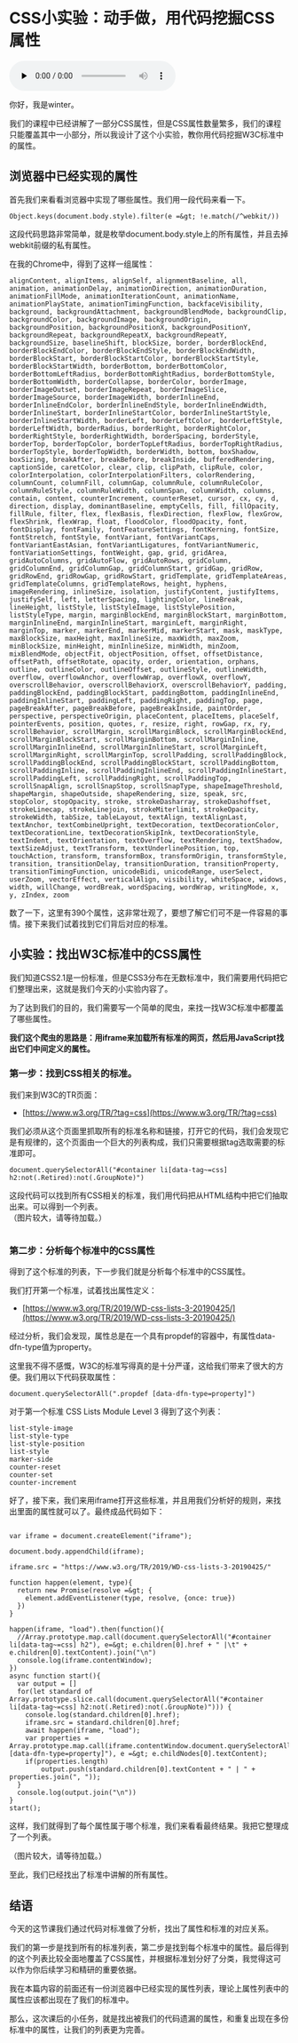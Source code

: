 # CSS小实验：动手做，用代码挖掘CSS属性

<audio id="audio" title="CSS小实验：动手做，用代码挖掘CSS属性" controls="" preload="none"><source id="mp3" src="https://static001.geekbang.org/resource/audio/37/1c/37a702dc1acff7b21dfaa999c01a0a1c.mp3"></audio>

你好，我是winter。

我们的课程中已经讲解了一部分CSS属性，但是CSS属性数量繁多，我们的课程只能覆盖其中一小部分，所以我设计了这个小实验，教你用代码挖掘W3C标准中的属性。

## 浏览器中已经实现的属性

首先我们来看看浏览器中实现了哪些属性。我们用一段代码来看一下。

```
Object.keys(document.body.style).filter(e =&gt; !e.match(/^webkit/))

```

这段代码思路非常简单，就是枚举document.body.style上的所有属性，并且去掉webkit前缀的私有属性。

在我的Chrome中，得到了这样一组属性：

```
alignContent, alignItems, alignSelf, alignmentBaseline, all, animation, animationDelay, animationDirection, animationDuration, animationFillMode, animationIterationCount, animationName, animationPlayState, animationTimingFunction, backfaceVisibility, background, backgroundAttachment, backgroundBlendMode, backgroundClip, backgroundColor, backgroundImage, backgroundOrigin, backgroundPosition, backgroundPositionX, backgroundPositionY, backgroundRepeat, backgroundRepeatX, backgroundRepeatY, backgroundSize, baselineShift, blockSize, border, borderBlockEnd, borderBlockEndColor, borderBlockEndStyle, borderBlockEndWidth, borderBlockStart, borderBlockStartColor, borderBlockStartStyle, borderBlockStartWidth, borderBottom, borderBottomColor, borderBottomLeftRadius, borderBottomRightRadius, borderBottomStyle, borderBottomWidth, borderCollapse, borderColor, borderImage, borderImageOutset, borderImageRepeat, borderImageSlice, borderImageSource, borderImageWidth, borderInlineEnd, borderInlineEndColor, borderInlineEndStyle, borderInlineEndWidth, borderInlineStart, borderInlineStartColor, borderInlineStartStyle, borderInlineStartWidth, borderLeft, borderLeftColor, borderLeftStyle, borderLeftWidth, borderRadius, borderRight, borderRightColor, borderRightStyle, borderRightWidth, borderSpacing, borderStyle, borderTop, borderTopColor, borderTopLeftRadius, borderTopRightRadius, borderTopStyle, borderTopWidth, borderWidth, bottom, boxShadow, boxSizing, breakAfter, breakBefore, breakInside, bufferedRendering, captionSide, caretColor, clear, clip, clipPath, clipRule, color, colorInterpolation, colorInterpolationFilters, colorRendering, columnCount, columnFill, columnGap, columnRule, columnRuleColor, columnRuleStyle, columnRuleWidth, columnSpan, columnWidth, columns, contain, content, counterIncrement, counterReset, cursor, cx, cy, d, direction, display, dominantBaseline, emptyCells, fill, fillOpacity, fillRule, filter, flex, flexBasis, flexDirection, flexFlow, flexGrow, flexShrink, flexWrap, float, floodColor, floodOpacity, font, fontDisplay, fontFamily, fontFeatureSettings, fontKerning, fontSize, fontStretch, fontStyle, fontVariant, fontVariantCaps, fontVariantEastAsian, fontVariantLigatures, fontVariantNumeric, fontVariationSettings, fontWeight, gap, grid, gridArea, gridAutoColumns, gridAutoFlow, gridAutoRows, gridColumn, gridColumnEnd, gridColumnGap, gridColumnStart, gridGap, gridRow, gridRowEnd, gridRowGap, gridRowStart, gridTemplate, gridTemplateAreas, gridTemplateColumns, gridTemplateRows, height, hyphens, imageRendering, inlineSize, isolation, justifyContent, justifyItems, justifySelf, left, letterSpacing, lightingColor, lineBreak, lineHeight, listStyle, listStyleImage, listStylePosition, listStyleType, margin, marginBlockEnd, marginBlockStart, marginBottom, marginInlineEnd, marginInlineStart, marginLeft, marginRight, marginTop, marker, markerEnd, markerMid, markerStart, mask, maskType, maxBlockSize, maxHeight, maxInlineSize, maxWidth, maxZoom, minBlockSize, minHeight, minInlineSize, minWidth, minZoom, mixBlendMode, objectFit, objectPosition, offset, offsetDistance, offsetPath, offsetRotate, opacity, order, orientation, orphans, outline, outlineColor, outlineOffset, outlineStyle, outlineWidth, overflow, overflowAnchor, overflowWrap, overflowX, overflowY, overscrollBehavior, overscrollBehaviorX, overscrollBehaviorY, padding, paddingBlockEnd, paddingBlockStart, paddingBottom, paddingInlineEnd, paddingInlineStart, paddingLeft, paddingRight, paddingTop, page, pageBreakAfter, pageBreakBefore, pageBreakInside, paintOrder, perspective, perspectiveOrigin, placeContent, placeItems, placeSelf, pointerEvents, position, quotes, r, resize, right, rowGap, rx, ry, scrollBehavior, scrollMargin, scrollMarginBlock, scrollMarginBlockEnd, scrollMarginBlockStart, scrollMarginBottom, scrollMarginInline, scrollMarginInlineEnd, scrollMarginInlineStart, scrollMarginLeft, scrollMarginRight, scrollMarginTop, scrollPadding, scrollPaddingBlock, scrollPaddingBlockEnd, scrollPaddingBlockStart, scrollPaddingBottom, scrollPaddingInline, scrollPaddingInlineEnd, scrollPaddingInlineStart, scrollPaddingLeft, scrollPaddingRight, scrollPaddingTop, scrollSnapAlign, scrollSnapStop, scrollSnapType, shapeImageThreshold, shapeMargin, shapeOutside, shapeRendering, size, speak, src, stopColor, stopOpacity, stroke, strokeDasharray, strokeDashoffset, strokeLinecap, strokeLinejoin, strokeMiterlimit, strokeOpacity, strokeWidth, tabSize, tableLayout, textAlign, textAlignLast, textAnchor, textCombineUpright, textDecoration, textDecorationColor, textDecorationLine, textDecorationSkipInk, textDecorationStyle, textIndent, textOrientation, textOverflow, textRendering, textShadow, textSizeAdjust, textTransform, textUnderlinePosition, top, touchAction, transform, transformBox, transformOrigin, transformStyle, transition, transitionDelay, transitionDuration, transitionProperty, transitionTimingFunction, unicodeBidi, unicodeRange, userSelect, userZoom, vectorEffect, verticalAlign, visibility, whiteSpace, widows, width, willChange, wordBreak, wordSpacing, wordWrap, writingMode, x, y, zIndex, zoom

```

数了一下，这里有390个属性，这非常壮观了，要想了解它们可不是一件容易的事情。接下来我们试着找到它们背后对应的标准。

## 小实验：找出W3C标准中的CSS属性

我们知道CSS2.1是一份标准，但是CSS3分布在无数标准中，我们需要用代码把它们整理出来，这就是我们今天的小实验内容了。

为了达到我们的目的，我们需要写一个简单的爬虫，来找一找W3C标准中都覆盖了哪些属性。

**我们这个爬虫的思路是：用iframe来加载所有标准的网页，然后用JavaScript找出它们中间定义的属性。**

### 第一步：找到CSS相关的标准。

我们来到W3C的TR页面：

- [https://www.w3.org/TR/?tag=css](https://www.w3.org/TR/?tag=css)

我们必须从这个页面里抓取所有的标准名称和链接，打开它的代码，我们会发现它是有规律的，这个页面由一个巨大的列表构成，我们只需要根据tag选取需要的标准即可。

```
document.querySelectorAll("#container li[data-tag~=css] h2:not(.Retired):not(.GroupNote)")

```

这段代码可以找到所有CSS相关的标准，我们用代码把从HTML结构中把它们抽取出来。可以得到一个列表。<br/>
（图片较大，请等待加载。）

<img src="https://static001.geekbang.org/resource/image/3b/be/3bc9ec8fad753e4a7af9db27bb1e25be.png" alt="">

### 第二步：分析每个标准中的CSS属性

得到了这个标准的列表，下一步我们就是分析每个标准中的CSS属性。

我们打开第一个标准，试着找出属性定义：

- [https://www.w3.org/TR/2019/WD-css-lists-3-20190425/](https://www.w3.org/TR/2019/WD-css-lists-3-20190425/)

经过分析，我们会发现，属性总是在一个具有propdef的容器中，有属性data-dfn-type值为property。

这里我不得不感慨，W3C的标准写得真的是十分严谨，这给我们带来了很大的方便。我们用以下代码获取属性：

```
document.querySelectorAll(".propdef [data-dfn-type=property]")

```

对于第一个标准 CSS  Lists  Module  Level 3 得到了这个列表：

```
list-style-image
list-style-type
list-style-position
list-style
marker-side
counter-reset
counter-set
counter-increment

```

好了，接下来，我们来用iframe打开这些标准，并且用我们分析好的规则，来找出里面的属性就可以了。最终成品代码如下：

```

var iframe = document.createElement("iframe");

document.body.appendChild(iframe);

iframe.src = "https://www.w3.org/TR/2019/WD-css-lists-3-20190425/"

function happen(element, type){
  return new Promise(resolve =&gt; {
    element.addEventListener(type, resolve, {once: true})
  })
}

happen(iframe, "load").then(function(){
  //Array.prototype.map.call(document.querySelectorAll("#container li[data-tag~=css] h2"), e=&gt; e.children[0].href + " |\t" + e.children[0].textContent).join("\n")
  console.log(iframe.contentWindow);
})
async function start(){
  var output = []
  for(let standard of  Array.prototype.slice.call(document.querySelectorAll("#container li[data-tag~=css] h2:not(.Retired):not(.GroupNote)"))) {
    console.log(standard.children[0].href);
    iframe.src = standard.children[0].href;
    await happen(iframe, "load");
    var properties = Array.prototype.map.call(iframe.contentWindow.document.querySelectorAll(".propdef [data-dfn-type=property]"), e =&gt; e.childNodes[0].textContent);
    if(properties.length)
        output.push(standard.children[0].textContent + " | " + properties.join(", "));
  }
  console.log(output.join("\n"))
}
start();

```

这样，我们就得到了每个属性属于哪个标准，我们来看看最终结果。我把它整理成了一个列表。

（图片较大，请等待加载。）<br/>
<img src="https://static001.geekbang.org/resource/image/ab/71/ab03527b7b40b594bb55f6bfd523d271.jpg" alt="">

至此，我们已经找出了标准中讲解的所有属性。

## 结语

今天的这节课我们通过代码对标准做了分析，找出了属性和标准的对应关系。

我们的第一步是找到所有的标准列表，第二步是找到每个标准中的属性。最后得到的这个列表比较全面地覆盖了CSS属性，并根据标准划分好了分类，我觉得这可以作为你后续学习和精研的重要依据。

我在本篇内容的前面还有一份浏览器中已经实现的属性列表，理论上属性列表中的属性应该都出现在了我们的标准中。

那么，这次课后的小任务，就是找出被我们的代码遗漏的属性，和重复出现在多份标准中的属性，让我们的列表更为完善。


